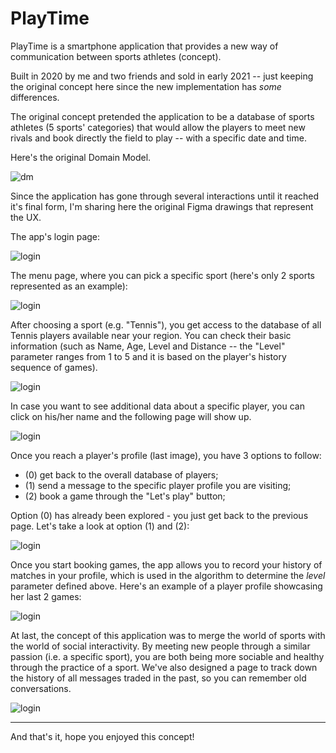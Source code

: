 # PlayTime

PlayTime is a smartphone application that provides a new way of communication between sports athletes (concept). 

Built in 2020 by me and two friends and sold in early 2021 -- just keeping the original concept here since the new implementation has *some* differences.

The original concept pretended the application to be a database of sports athletes (5 sports' categories) that would allow the players to meet new rivals and book directly the field to play -- with a specific date and time. 

Here's the original Domain Model.

![dm](/DM_playtime.png)

Since the application has gone through several interactions until it reached it's final form, I'm sharing here the original Figma drawings that represent the UX.

The app's login page:

![login](/Slide1.jpg)

The menu page, where you can pick a specific sport (here's only 2 sports represented as an example):

![login](/Slide2.jpg)

After choosing a sport (e.g. "Tennis"), you get access to the database of all Tennis players available near your region. You can check their basic information (such as Name, Age, Level and Distance -- the "Level" parameter ranges from 1 to 5 and it is based on the player's history sequence of games). 

![login](/Slide3.jpg)

In case you want to see additional data about a specific player, you can click on his/her name and the following page will show up.

![login](/Slide4.jpg)

Once you reach a player's profile (last image), you have 3 options to follow:
- (0) get back to the overall database of players;
- (1) send a message to the specific player profile you are visiting;
- (2) book a game through the "Let's play" button;

Option (0) has already been explored - you just get back to the previous page. Let's take a look at option (1) and (2):

![login](/Slide5.jpg)

Once you start booking games, the app allows you to record your history of matches in your profile, which is used in the algorithm to determine the *level* parameter defined above. Here's an example of a player profile showcasing her last 2 games:

![login](/Slide6.jpg)

At last, the concept of this application was to merge the world of sports with the world of social interactivity. By meeting new people through a similar passion (i.e. a specific sport), you are both being more sociable and healthy through the practice of a sport. We've also designed a page to track down the history of all messages traded in the past, so you can remember old conversations.

![login](/Slide7.jpg)

***

And that's it, hope you enjoyed this concept!

